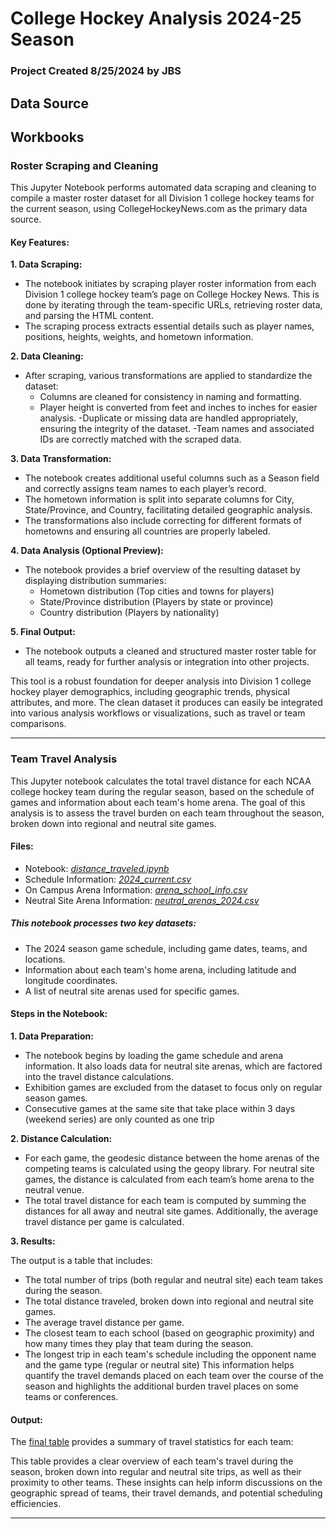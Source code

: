 # College Hockey Analysis 2024-25 Season
### Project Created 8/25/2024 by JBS

## Data Source

## Workbooks

### Roster Scraping and Cleaning
This Jupyter Notebook performs automated data scraping and cleaning to compile a master roster dataset for all Division 1 college hockey teams for the current season, using CollegeHockeyNews.com as the primary data source.

#### Key Features:
**1. Data Scraping:**

- The notebook initiates by scraping player roster information from each Division 1 college hockey team’s page on College Hockey News. This is done by iterating through the team-specific URLs, retrieving roster data, and parsing the HTML content.
- The scraping process extracts essential details such as player names, positions, heights, weights, and hometown information.

**2. Data Cleaning:**

- After scraping, various transformations are applied to standardize the dataset:
    - Columns are cleaned for consistency in naming and formatting.
    - Player height is converted from feet and inches to inches for easier analysis.
    -Duplicate or missing data are handled appropriately, ensuring the integrity of the dataset.
    -Team names and associated IDs are correctly matched with the scraped data.

**3. Data Transformation:**

- The notebook creates additional useful columns such as a Season field and correctly assigns team names to each player’s record.
- The hometown information is split into separate columns for City, State/Province, and Country, facilitating detailed geographic analysis.
- The transformations also include correcting for different formats of hometowns and ensuring all countries are properly labeled.

**4. Data Analysis (Optional Preview):**
- The notebook provides a brief overview of the resulting dataset by displaying distribution summaries:
    - Hometown distribution (Top cities and towns for players)
    - State/Province distribution (Players by state or province)
    - Country distribution (Players by nationality)

**5. Final Output:**
- The notebook outputs a cleaned and structured master roster table for all teams, ready for further analysis or integration into other projects.

This tool is a robust foundation for deeper analysis into Division 1 college hockey player demographics, including geographic trends, physical attributes, and more. The clean dataset it produces can easily be integrated into various analysis workflows or visualizations, such as travel or team comparisons.

---

### Team Travel Analysis

This Jupyter notebook calculates the total travel distance for each NCAA college hockey team during the regular season, based on the schedule of games and information about each team's home arena. The goal of this analysis is to assess the travel burden on each team throughout the season, broken down into regional and neutral site games.

#### Files:
- Notebook: *[distance_traveled.ipynb](/workbook/distance_traveled.ipynb)*
- Schedule Information: *[2024_current.csv](/data/schedule/2024_current.csv)*
- On Campus Arena Information: *[arena_school_info.csv](/data/arena_school_info.csv)*
- Neutral Site Arena Information: *[neutral_arenas_2024.csv](/data/neutral_arenas_2024.csv)*

##### This notebook processes two key datasets:
- The 2024 season game schedule, including game dates, teams, and locations.
- Information about each team's home arena, including latitude and longitude coordinates.
- A list of neutral site arenas used for specific games.

#### Steps in the Notebook:
**1. Data Preparation:**

- The notebook begins by loading the game schedule and arena information. It also loads data for neutral site arenas, which are factored into the travel distance calculations.
- Exhibition games are excluded from the dataset to focus only on regular season games.
- Consecutive games at the same site that take place within 3 days (weekend series) are only counted as one trip

**2. Distance Calculation:**

- For each game, the geodesic distance between the home arenas of the competing teams is calculated using the geopy library. For neutral site games, the distance is calculated from each team’s home arena to the neutral venue.
- The total travel distance for each team is computed by summing the distances for all away and neutral site games. Additionally, the average travel distance per game is calculated.

**3. Results:**

The output is a table that includes:
- The total number of trips (both regular and neutral site) each team takes during the season.
- The total distance traveled, broken down into regional and neutral site games.
- The average travel distance per game.
- The closest team to each school (based on geographic proximity) and how many times they play that team during the season.
- The longest trip in each team's schedule including the opponent name and the game type (regular or neutral site)
This information helps quantify the travel demands placed on each team over the course of the season and highlights the additional burden travel places on some teams or conferences.

#### Output:
The [final table](/data/output/Team_Travel_Information_v1.csv) provides a summary of travel statistics for each team:

This table provides a clear overview of each team's travel during the season, broken down into regular and neutral site trips, as well as their proximity to other teams. These insights can help inform discussions on the geographic spread of teams, their travel demands, and potential scheduling efficiencies.
___